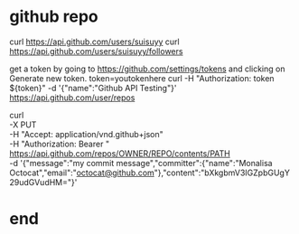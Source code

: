 # github repo
curl https://api.github.com/users/suisuyy
curl https://api.github.com/users/suisuyy/followers

get a token by going to https://github.com/settings/tokens and clicking on Generate new token.
token=youtokenhere
 curl -H "Authorization: token ${token}" -d '{"name":"Github API Testing"}' https://api.github.com/user/repos

curl \
  -X PUT \
  -H "Accept: application/vnd.github+json" \
  -H "Authorization: Bearer <YOUR-TOKEN>" \
  https://api.github.com/repos/OWNER/REPO/contents/PATH \
  -d '{"message":"my commit message","committer":{"name":"Monalisa Octocat","email":"octocat@github.com"},"content":"bXkgbmV3IGZpbGUgY29udGVudHM="}'

# end


